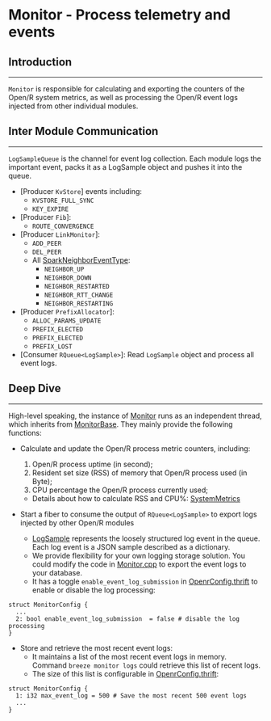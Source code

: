 # Monitor - Process telemetry and events

## Introduction

---

`Monitor` is responsible for calculating and exporting the counters of the
Open/R system metrics, as well as processing the Open/R event logs injected from
other individual modules.

## Inter Module Communication

---

`LogSampleQueue` is the channel for event log collection. Each module logs the
important event, packs it as a LogSample object and pushes it into the queue.

- [Producer `KvStore`] events including:
  - `KVSTORE_FULL_SYNC`
  - `KEY_EXPIRE`
- [Producer `Fib`]:
  - `ROUTE_CONVERGENCE`
- [Producer `LinkMonitor`]:
  - `ADD_PEER`
  - `DEL_PEER`
  - All
    [SparkNeighborEventType](https://github.com/facebook/openr/blob/master/openr/if/Types.thrift):
    - `NEIGHBOR_UP`
    - `NEIGHBOR_DOWN`
    - `NEIGHBOR_RESTARTED`
    - `NEIGHBOR_RTT_CHANGE`
    - `NEIGHBOR_RESTARTING`
- [Producer `PrefixAllocator`]:
  - `ALLOC_PARAMS_UPDATE`
  - `PREFIX_ELECTED`
  - `PREFIX_ELECTED`
  - `PREFIX_LOST`
- [Consumer `RQueue<LogSample>`]: Read `LogSample` object and process all event
  logs.

## Deep Dive

---

High-level speaking, the instance of
[Monitor](https://github.com/facebook/openr/blob/master/openr/monitor/Monitor.cpp)
runs as an independent thread, which inherits from
[MonitorBase](https://github.com/facebook/openr/blob/master/openr/monitor/MonitorBase.cpp).
They mainly provide the following functions:

- Calculate and update the Open/R process metric counters, including:

  1. Open/R process uptime (in second);
  2. Resident set size (RSS) of memory that Open/R process used (in Byte);
  3. CPU percentage the Open/R process currently used;

  - Details about how to calculate RSS and CPU%:
    [SystemMetrics](https://github.com/facebook/openr/blob/master/openr/monitor/SystemMetrics.cpp)

- Start a fiber to consume the output of `RQueue<LogSample>` to export logs
  injected by other Open/R modules
  - [LogSample](https://github.com/facebook/openr/blob/master/openr/monitor/LogSample.h)
    represents the loosely structured log event in the queue. Each log event is
    a JSON sample described as a dictionary.
  - We provide flexibility for your own logging storage solution. You could
    modify the code in
    [Monitor.cpp](https://github.com/facebook/openr/blob/master/openr/monitor/Monitor.cpp)
    to export the event logs to your database.
  - It has a toggle `enable_event_log_submission` in
    [OpenrConfig.thrift](https://github.com/facebook/openr/blob/master/openr/if/OpenrConfig.thrift)
    to enable or disable the log processing:

```
struct MonitorConfig {
  ...
  2: bool enable_event_log_submission  = false # disable the log processing
}
```

- Store and retrieve the most recent event logs:
  - It maintains a list of the most recent event logs in memory. Command
    `breeze monitor logs` could retrieve this list of recent logs.
  - The size of this list is configurable in
    [OpenrConfig.thrift](https://github.com/facebook/openr/blob/master/openr/if/OpenrConfig.thrift):

```
struct MonitorConfig {
  1: i32 max_event_log = 500 # Save the most recent 500 event logs
  ...
}
```
